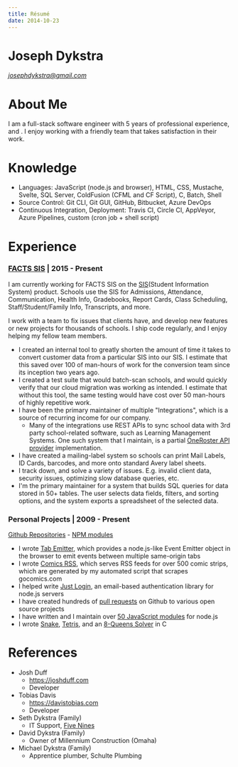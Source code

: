 ```yaml
---
title: Résumé
date: 2014-10-23
---
```


<style>
	article > h1.title {
		display: none;
	}
	.avoid-break {
		page-break-inside: avoid;
	}
</style>

<div class="avoid-break">

# Joseph Dykstra

[*josephdykstra@gmail.com*](mailto:josephdykstra@gmail.com)

# About Me

I am a full-stack software engineer with 5 years of professional experience, and .  I enjoy working with a friendly team that takes satisfaction in their work.

</div>
<div class="avoid-break">

# Knowledge

- Languages: JavaScript (node.js and browser), HTML, CSS, Mustache, Svelte, SQL Server, ColdFusion (CFML and CF Script), C, Batch, Shell
- Source Control: Git CLI, Git GUI, GitHub, Bitbucket, Azure DevOps
- Continuous Integration, Deployment: Travis CI, Circle CI, AppVeyor, Azure Pipelines, custom (cron job + shell script)

</div>
<div class="avoid-break">

# Experience

### [FACTS SIS](https://factsmgt.com/) | 2015 - Present

<!--
April 6, 2015
-->

I am currently working for FACTS SIS on the [SIS](https://factsmgt.com/administration/student-information-system/)(Student Information System) product.  Schools use the SIS for Admissions, Attendance, Communication, Health Info, Gradebooks, Report Cards, Class Scheduling, Staff/Student/Family Info, Transcripts, and more.

I work with a team to fix issues that clients have, and develop new features or new projects for thousands of schools. I ship code regularly, and I enjoy helping my fellow team members.

</div>
<div class="avoid-break">

- I created an internal tool to greatly shorten the amount of time it takes to convert customer data from a particular SIS into our SIS. I estimate that this saved over 100 of man-hours of work for the conversion team since its inception two years ago. <!-- 13 schools as of 2020-02-25 -->
- I created a test suite that would batch-scan schools, and would quickly verify that our cloud migration was working as intended. I estimate that without this tool, the same testing would have cost over 50 man-hours of highly repetitive work.
- I have been the primary maintainer of multiple "Integrations", which is a source of recurring income for our company.
	- Many of the integrations use REST APIs to sync school data with 3rd party school-related software, such as Learning Management Systems.
	One such system that I maintain, is a partial [OneRoster API provider](https://www.imsglobal.org/oneroster-v11-final-specification) implementation.
- I have created a mailing-label system so schools can print Mail Labels, ID Cards, barcodes, and more onto standard Avery label sheets.
- I track down, and solve a variety of issues. E.g. invalid client data, security issues, optimizing slow database queries, etc.
- I'm the primary maintainer for a system that builds SQL queries for data stored in 50+ tables.  The user selects data fields, filters, and sorting options, and the system exports a spreadsheet of the selected data.

</div>
<!--
I could mention competitions that I've been a part of.
jpearman programming challenge for vex

-->



<!--
2009-09-xx Joined FLL, I think
2009-02-09 emailed myself a simple game maker program, "object follow mouse"
2009-01-03 in my journal, I mention discovering game maker
2008-12-24 created my gmail account, so I can't search earlier than that. And all my hotmail emails are gone, so I can't search those either.
2008-12-19 in my journal, I mention NXT.
I thought I did other programming prior to game maker... but I'm not sure, so I'll will stick with 2009.
I had previously written July 2008. Not sure where I got "July 2008". That would have been before JC's wedding.
-->
<div class="avoid-break">

### Personal Projects | 2009 - Present

[Github Repositories](https://github.com/ArtskydJ?tab=repositories) - [NPM modules](http://npmjs.org/~artskydj)

- I wrote [Tab Emitter](https://artskydj.github.io/tab-emitter/), which provides a node.js-like Event Emitter object in the browser to emit events between multiple same-origin tabs
- I wrote [Comics RSS](https://www.comicsrss.com), which serves RSS feeds for over 500 comic strips, which are generated by my automated script that scrapes gocomics.com
- I helped write [Just Login](http://justlogin.xyz/), an email-based authentication library for node.js servers
- I have created hundreds of [pull requests](https://github.com/pulls?utf8=%E2%9C%93&q=is%3Apr+author%3AArtskydJ+) on Github to various open source projects
- I have written and I maintain over [50 JavaScript modules](https://npmjs.org/~artskydj) for node.js
- I wrote [Snake](https://github.com/ArtskydJ/snake), [Tetris](https://github.com/ArtskydJ/tetris), and an [8-Queens Solver](https://github.com/ArtskydJ/eight-queens) in C

</div>
<!--
<div class="avoid-break">
	WRG, etc.
</div>
-->
<div class="avoid-break">

# References

- Josh Duff
	- https://joshduff.com
	- Developer
- Tobias Davis
	- https://davistobias.com
	- Developer
- Seth Dykstra (Family)
	- IT Support, [Five Nines](https://gonines.com/)
- David Dykstra (Family)
	- Owner of Millennium Construction (Omaha)
- Michael Dykstra (Family)
	- Apprentice plumber, Schulte Plumbing

</div>
